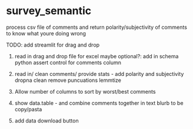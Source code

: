 # survey_semantic
process csv file of comments and return polarity/subjectivity of comments to know what youre doing wrong

TODO: add streamlit for drag and drop

1) read in drag and drop file for excel
maybe optional?: add in schema python assert control for comments column 

2) read in/ clean comments/ provide stats - add polarity and subjectivity 
dropna
clean
remove puncuations 
lemmtize

3) Allow number of columns to sort by worst/best comments 

4) show data.table - and combine comments together in text blurb to be copy/pasta

5) add data download button




